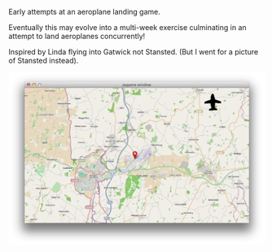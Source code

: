 Early attempts at an aeroplane landing game.

Eventually this may evolve into a multi-week exercise culminating in an attempt to land aeroplanes concurrently!

Inspired by Linda flying into Gatwick not Stansted. (But I went for a picture of Stansted instead).

![Early screenshot](early-screenshot.png)
